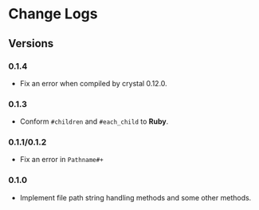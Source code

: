 # Change Logs

## Versions

### 0.1.4
- Fix an error when compiled by crystal 0.12.0.

### 0.1.3
- Conform `#children` and `#each_child` to **Ruby**.

### 0.1.1/0.1.2
- Fix an error in `Pathname#+`

### 0.1.0
- Implement file path string handling methods and some other methods.
